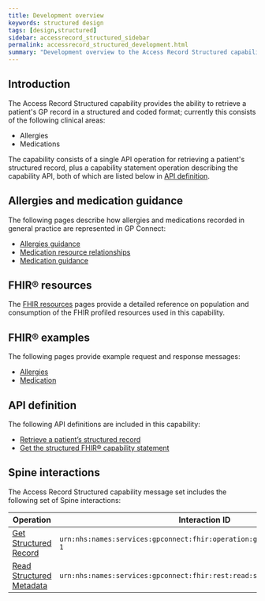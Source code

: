 ```yaml
---
title: Development overview
keywords: structured design
tags: [design,structured]
sidebar: accessrecord_structured_sidebar
permalink: accessrecord_structured_development.html
summary: "Development overview to the Access Record Structured capability"
---
```


## Introduction ##

The Access Record Structured capability provides the ability to retrieve a patient's GP record in a structured and coded format; currently this consists of the following clinical areas:

- Allergies
- Medications

The capability consists of a single API operation for retrieving a patient's structured record, plus a capability statement operation describing the capability API, both of which are listed below in [API definition](accessrecord_structured_development.html#api-definition).

## Allergies and medication guidance

The following pages describe how allergies and medications recorded in general practice are represented in GP Connect:

- [Allergies guidance](accessrecord_structured_development_allergies_guidance.html)
- [Medication resource relationships](accessrecord_structured_development_medication_resource_relationships.html)
- [Medication guidance](accessrecord_structured_development_medication_guidance.html)

## FHIR&reg; resources ##

The [FHIR resources](accessrecord_structured_development_resources_overview.html) pages provide a detailed reference on population and consumption of the FHIR profiled resources used in this capability.

## FHIR&reg; examples ##

The following pages provide example request and response messages:

- [Allergies](accessrecord_structured_development_fhir_examples_allergies.html)
- [Medication](accessrecord_structured_development_fhir_examples_medication.html)

## API definition

The following API definitions are included in this capability:

- [Retrieve a patient’s structured record](accessrecord_structured_development_retrieve_patient_record.html)
- [Get the structured FHIR&reg; capability statement](accessrecord_structured_get_the_fhir_capability_statement.html)

## Spine interactions ##

The Access Record Structured capability message set includes the following set of Spine interactions:

| Operation                 | Interaction ID            | 
|---------------------------|---------------------------| 
| [Get Structured Record](accessrecord_structured_development_retrieve_patient_record.html) | `urn:nhs:names:services:gpconnect:fhir:operation:gpc.getstructuredrecord-1` |
| [Read Structured Metadata](accessrecord_structured_get_the_fhir_capability_statement.html) | `urn:nhs:names:services:gpconnect:fhir:rest:read:structured_metadata-1` |

